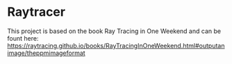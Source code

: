 # Raytracer

This project is based on the book Ray Tracing in One Weekend and can be fount here:
https://raytracing.github.io/books/RayTracingInOneWeekend.html#outputanimage/theppmimageformat
